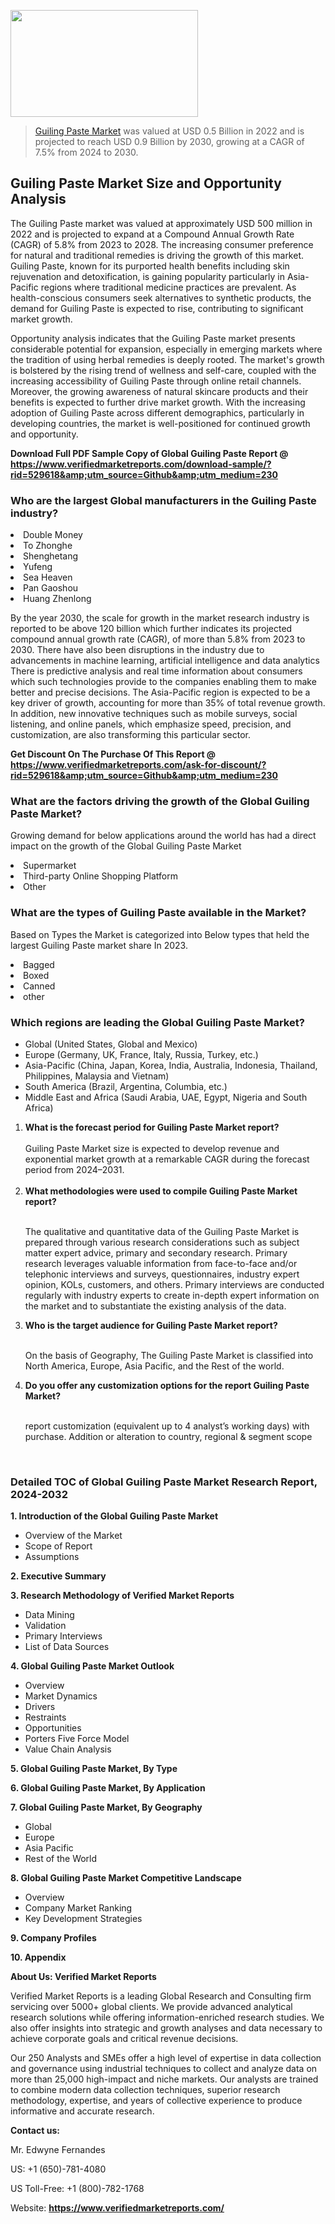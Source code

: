 <img src="https://ffe5etoiles.com/wp-content/uploads/2024/12/MST1-300x171.png" alt="" width="300" height="171" class="alignnone size-medium wp-image-20088" /><blockquote><p><p><a href="https://www.verifiedmarketreports.com/download-sample/?rid=529618&utm_source=Github&utm_medium=230" target="_blank">Guiling Paste Market</a> was valued at USD 0.5 Billion in 2022 and is projected to reach USD 0.9 Billion by 2030, growing at a CAGR of 7.5% from 2024 to 2030.</p></blockquote><p><h2>Guiling Paste Market Size and Opportunity Analysis</h2><p>The Guiling Paste market was valued at approximately USD 500 million in 2022 and is projected to expand at a Compound Annual Growth Rate (CAGR) of 5.8% from 2023 to 2028. The increasing consumer preference for natural and traditional remedies is driving the growth of this market. Guiling Paste, known for its purported health benefits including skin rejuvenation and detoxification, is gaining popularity particularly in Asia-Pacific regions where traditional medicine practices are prevalent. As health-conscious consumers seek alternatives to synthetic products, the demand for Guiling Paste is expected to rise, contributing to significant market growth.</p><p>Opportunity analysis indicates that the Guiling Paste market presents considerable potential for expansion, especially in emerging markets where the tradition of using herbal remedies is deeply rooted. The market's growth is bolstered by the rising trend of wellness and self-care, coupled with the increasing accessibility of Guiling Paste through online retail channels. Moreover, the growing awareness of natural skincare products and their benefits is expected to further drive market growth. With the increasing adoption of Guiling Paste across different demographics, particularly in developing countries, the market is well-positioned for continued growth and opportunity.</p></p><p class=""><strong>Download Full PDF Sample Copy of Global Guiling Paste Report @ <a href="https://www.verifiedmarketreports.com/download-sample/?rid=529618&amp;utm_source=Github&amp;utm_medium=230" target="_blank">https://www.verifiedmarketreports.com/download-sample/?rid=529618&amp;utm_source=Github&amp;utm_medium=230</a></strong></p><h3 id="" class="">Who are the largest Global manufacturers in the Guiling Paste industry?</h3><p><li>Double Money</li><li> To Zhonghe</li><li> Shenghetang</li><li> Yufeng</li><li> Sea Heaven</li><li> Pan Gaoshou</li><li> Huang Zhenlong</li></p><div class=""><div class="" dir="" data-message-author-role="" data-message-id="" data-message-model-slug=""><div class=""><div class=""><div class=""><div class="" dir="" data-message-author-role="" data-message-id="" data-message-model-slug=""><div class=""><div class=""><p>By the year 2030, the scale for growth in the market research industry is reported to be above 120 billion which further indicates its projected compound annual growth rate (CAGR), of more than 5.8% from 2023 to 2030. There have also been disruptions in the industry due to advancements in machine learning, artificial intelligence and data analytics There is predictive analysis and real time information about consumers which such technologies provide to the companies enabling them to make better and precise decisions. The Asia-Pacific region is expected to be a key driver of growth, accounting for more than 35% of total revenue growth. In addition, new innovative techniques such as mobile surveys, social listening, and online panels, which emphasize speed, precision, and customization, are also transforming this particular sector.</p><p><strong>Get Discount On The Purchase Of This Report @&nbsp; <a href="https://www.verifiedmarketreports.com/ask-for-discount/?rid=529618&amp;utm_source=Github&amp;utm_medium=230" target="_blank">https://www.verifiedmarketreports.com/ask-for-discount/?rid=529618&amp;utm_source=Github&amp;utm_medium=230</a></strong></p></div></div></div></div></div></div></div></div><h3 id="" class="">What are the factors driving the growth of the Global Guiling Paste Market?</h3><p id="" class="">Growing demand for below applications around the world has had a direct impact on the growth of the Global Guiling Paste Market</p><p id="" class=""><li>Supermarket</li><li> Third-party Online Shopping Platform</li><li> Other</li></p><h3 id="" class="">What are the types of Guiling Paste available in the Market?</h3><p id="" class="">Based on Types the Market is categorized into Below types that held the largest Guiling Paste market share In 2023.</p><p id="" class=""><li>Bagged</li><li> Boxed</li><li> Canned</li><li> other</li></p><h3 id="" class="">Which regions are leading the Global Guiling Paste Market?</h3><ul><li>Global (United States, Global and Mexico)</li><li>Europe (Germany, UK, France, Italy, Russia, Turkey, etc.)</li><li>Asia-Pacific (China, Japan, Korea, India, Australia, Indonesia, Thailand, Philippines, Malaysia and Vietnam)</li><li>South America (Brazil, Argentina, Columbia, etc.)</li><li>Middle East and Africa (Saudi Arabia, UAE, Egypt, Nigeria and South Africa)</li></ul><p><ol><li><strong>What is the forecast period for Guiling Paste Market report?<br /></strong><br /><span data-sheets-root="1" data-sheets-value="{&quot;1&quot;:2,&quot;2&quot;:&quot;XXXX size is expected to develop revenue and exponential market growth at a remarkable CAGR during the forecast period from 2024&ndash;2030.&quot;}" data-sheets-userformat="{&quot;2&quot;:12674,&quot;4&quot;:{&quot;1&quot;:2,&quot;2&quot;:16776960},&quot;10&quot;:2,&quot;11&quot;:0,&quot;15&quot;:&quot;Arial&quot;,&quot;16&quot;:12}">Guiling Paste Market size is expected to develop revenue and exponential market growth at a remarkable CAGR during the forecast period from 2024&ndash;2031.</span><br /><br /></li><li><strong>What methodologies were used to compile Guiling Paste Market report?<br /><br /></strong><p>The qualitative and quantitative data of the&nbsp;Guiling Paste Market is prepared through various research considerations such as subject matter expert advice, primary and secondary research. Primary research leverages valuable information from face-to-face and/or telephonic interviews and surveys, questionnaires, industry expert opinion, KOLs, customers, and others. Primary interviews are conducted regularly with industry experts to create in-depth expert information on the market and to substantiate the existing analysis of the data.&nbsp;</p></li><li><strong>Who is the target audience for Guiling Paste Market report?<br /><br /></strong><p>On the basis of Geography, The&nbsp;Guiling Paste Market is classified into North America, Europe, Asia Pacific, and the Rest of the world.</p></li><li><strong>Do you offer any customization options for the report Guiling Paste Market?<br /><br /></strong><p>report customization (equivalent up to 4 analyst&rsquo;s working days) with purchase. Addition or alteration to country, regional &amp; segment scope</p><p>&nbsp;</p></li></ol></p><h3 id="" class="">Detailed TOC of Global Guiling Paste Market Research Report, 2024-2032</h3><p id="" class=""><strong>1. Introduction of the Global Guiling Paste Market</strong></p><ul><li>Overview of the Market</li><li>Scope of Report</li><li>Assumptions</li></ul><p id="" class=""><strong>2. Executive Summary</strong></p><p id="" class=""><strong>3. Research Methodology of&nbsp;Verified Market Reports</strong></p><ul><li>Data Mining</li><li>Validation</li><li>Primary Interviews</li><li>List of Data Sources</li></ul><p id="" class=""><strong>4. Global Guiling Paste Market Outlook</strong></p><ul><li>Overview</li><li>Market Dynamics</li><li>Drivers</li><li>Restraints</li><li>Opportunities</li><li>Porters Five Force Model</li><li>Value Chain Analysis</li></ul><p id="" class=""><strong>5. Global Guiling Paste Market, By&nbsp;Type</strong></p><p id="" class=""><strong>6. Global Guiling Paste Market, By Application</strong></p><p id="" class=""><strong>7. Global Guiling Paste Market, By Geography</strong></p><ul><li>Global</li><li>Europe</li><li>Asia Pacific</li><li>Rest of the World</li></ul><p id="" class=""><strong>8. Global Guiling Paste Market Competitive Landscape</strong></p><ul><li>Overview</li><li>Company Market Ranking</li><li>Key Development Strategies</li></ul><p id="" class=""><strong>9. Company Profiles</strong></p><p id="" class=""><strong>10. Appendix</strong></p><p id="" class=""><strong>About Us: Verified Market Reports</strong></p><p id="" class="">Verified Market Reports is a leading Global Research and Consulting firm servicing over 5000+ global clients. We provide advanced analytical research solutions while offering information-enriched research studies. We also offer insights into strategic and growth analyses and data necessary to achieve corporate goals and critical revenue decisions.</p><p id="" class="">Our 250 Analysts and SMEs offer a high level of expertise in data collection and governance using industrial techniques to collect and analyze data on more than 25,000 high-impact and niche markets. Our analysts are trained to combine modern data collection techniques, superior research methodology, expertise, and years of collective experience to produce informative and accurate research.</p><p id="" class=""><strong>Contact us:</strong></p><p id="" class="">Mr. Edwyne Fernandes</p><p id="" class="">US: +1 (650)-781-4080</p><p id="" class="">US Toll-Free: +1 (800)-782-1768</p><p id="" class="">Website: <a target="" data-test-app-aware-link=""><strong>https://www.verifiedmarketreports.com/</strong></a></p>
